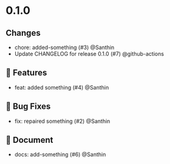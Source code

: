 # 0.1.0
## Changes

- chore: added-something (#3) @Santhin
- Update CHANGELOG for release 0.1.0 (#7) @github-actions

## 🚀 Features

- feat: added something (#4) @Santhin

## 🐛 Bug Fixes

- fix: repaired something (#2) @Santhin

## 📝 Document

- docs: add-something (#6) @Santhin
